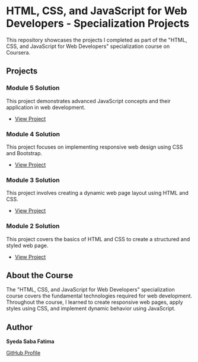 # HTML, CSS, and JavaScript for Web Developers - Specialization Projects

This repository showcases the projects I completed as part of the "HTML, CSS, and JavaScript for Web Developers" specialization course on Coursera.

## Projects

### Module 5 Solution
This project demonstrates advanced JavaScript concepts and their application in web development.

- [View Project](https://bytebuilder123.github.io/module5-solution/)

### Module 4 Solution
This project focuses on implementing responsive web design using CSS and Bootstrap.

- [View Project](https://bytebuilder123.github.io/module4-solution/)

### Module 3 Solution
This project involves creating a dynamic web page layout using HTML and CSS.

- [View Project](https://bytebuilder123.github.io/module3-solution/)

### Module 2 Solution
This project covers the basics of HTML and CSS to create a structured and styled web page.

- [View Project](https://bytebuilder123.github.io/module2-solution/)

## About the Course
The "HTML, CSS, and JavaScript for Web Developers" specialization course covers the fundamental technologies required for web development. Throughout the course, I learned to create responsive web pages, apply styles using CSS, and implement dynamic behavior using JavaScript.

## Author
**Syeda Saba Fatima**

[GitHub Profile](https://github.com/byteBuilder123)
